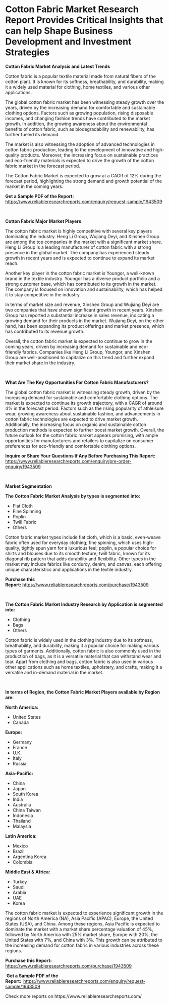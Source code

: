 <p><h1>Cotton Fabric Market Research Report Provides Critical Insights that can help Shape Business Development and Investment Strategies</h1></p><p><strong>Cotton Fabric Market Analysis and Latest Trends</strong></p>
<p><p>Cotton fabric is a popular textile material made from natural fibers of the cotton plant. It is known for its softness, breathability, and durability, making it a widely used material for clothing, home textiles, and various other applications.</p><p>The global cotton fabric market has been witnessing steady growth over the years, driven by the increasing demand for comfortable and sustainable clothing options. Factors such as growing population, rising disposable incomes, and changing fashion trends have contributed to the market growth. In addition, the growing awareness about the environmental benefits of cotton fabric, such as biodegradability and renewability, has further fueled its demand.</p><p>The market is also witnessing the adoption of advanced technologies in cotton fabric production, leading to the development of innovative and high-quality products. Moreover, the increasing focus on sustainable practices and eco-friendly materials is expected to drive the growth of the cotton fabric market in the forecast period.</p><p>The Cotton Fabric Market is expected to grow at a CAGR of 12% during the forecast period, highlighting the strong demand and growth potential of the market in the coming years.</p></p>
<p><strong>Get a Sample PDF of the Report:&nbsp;</strong> <a href="https://www.reliableresearchreports.com/enquiry/request-sample/1943509">https://www.reliableresearchreports.com/enquiry/request-sample/1943509</a></p>
<p>&nbsp;</p>
<p><strong>Cotton Fabric Major Market Players</strong></p>
<p><p>The cotton fabric market is highly competitive with several key players dominating the industry. Heng Li Group, Wujiang Deyi, and Xinshen Group are among the top companies in the market with a significant market share. Heng Li Group is a leading manufacturer of cotton fabric with a strong presence in the global market. The company has experienced steady growth in recent years and is expected to continue to expand its market reach.</p><p>Another key player in the cotton fabric market is Youngor, a well-known brand in the textile industry. Youngor has a diverse product portfolio and a strong customer base, which has contributed to its growth in the market. The company is focused on innovation and sustainability, which has helped it to stay competitive in the industry.</p><p>In terms of market size and revenue, Xinshen Group and Wujiang Deyi are two companies that have shown significant growth in recent years. Xinshen Group has reported a substantial increase in sales revenue, indicating a growing demand for their products in the market. Wujiang Deyi, on the other hand, has been expanding its product offerings and market presence, which has contributed to its revenue growth.</p><p>Overall, the cotton fabric market is expected to continue to grow in the coming years, driven by increasing demand for sustainable and eco-friendly fabrics. Companies like Heng Li Group, Youngor, and Xinshen Group are well-positioned to capitalize on this trend and further expand their market share in the industry.</p></p>
<p>&nbsp;</p>
<p><strong>What Are The Key Opportunities For Cotton Fabric Manufacturers?</strong></p>
<p><p>The global cotton fabric market is witnessing steady growth, driven by the increasing demand for sustainable and comfortable clothing options. The market is expected to continue its growth trajectory, with a CAGR of around 4% in the forecast period. Factors such as the rising popularity of athleisure wear, growing awareness about sustainable fashion, and advancements in cotton fabric technologies are expected to drive market growth. Additionally, the increasing focus on organic and sustainable cotton production methods is expected to further boost market growth. Overall, the future outlook for the cotton fabric market appears promising, with ample opportunities for manufacturers and retailers to capitalize on consumer preferences for eco-friendly and comfortable clothing options.</p></p>
<p><strong>Inquire or Share Your Questions If Any Before Purchasing This Report:</strong> <a href="https://www.reliableresearchreports.com/enquiry/pre-order-enquiry/1943509">https://www.reliableresearchreports.com/enquiry/pre-order-enquiry/1943509</a></p>
<p>&nbsp;</p>
<p><strong>Market Segmentation</strong></p>
<p><strong>The Cotton Fabric Market Analysis by types is segmented into:</strong></p>
<p><ul><li>Flat Cloth</li><li>Fine Spinning</li><li>Poplin</li><li>Twill Fabric</li><li>Others</li></ul></p>
<p><p>Cotton fabric market types include flat cloth, which is a basic, even-weave fabric often used for everyday clothing; fine spinning, which uses high-quality, tightly spun yarn for a luxurious feel; poplin, a popular choice for shirts and blouses due to its smooth texture; twill fabric, known for its diagonal rib pattern that adds durability and flexibility. Other types in the market may include fabrics like corduroy, denim, and canvas, each offering unique characteristics and applications in the textile industry.</p></p>
<p><strong>Purchase this Report:&nbsp;</strong><a href="https://www.reliableresearchreports.com/purchase/1943509">https://www.reliableresearchreports.com/purchase/1943509</a></p>
<p>&nbsp;</p>
<p><strong>The Cotton Fabric Market Industry Research by Application is segmented into:</strong></p>
<p><ul><li>Clothing</li><li>Bags</li><li>Others</li></ul></p>
<p><p>Cotton fabric is widely used in the clothing industry due to its softness, breathability, and durability, making it a popular choice for making various types of garments. Additionally, cotton fabric is also commonly used in the production of bags, as it is a versatile material that can withstand wear and tear. Apart from clothing and bags, cotton fabric is also used in various other applications such as home textiles, upholstery, and crafts, making it a versatile and in-demand material in the market.</p></p>
<p>&nbsp;</p>
<p><strong>In terms of Region, the Cotton Fabric Market Players available by Region are:</strong></p>
<p>
    <p> <strong> North America: </strong>
        <ul>
            <li>United States</li>
            <li>Canada</li>
        </ul>
        </p> 
    <p> <strong> Europe: </strong>
        <ul>
            <li>Germany</li>
            <li>France</li>
            <li>U.K.</li>
            <li>Italy</li>
            <li>Russia</li>
        </ul>
        </p> 
    <p> <strong> Asia-Pacific: </strong>
        <ul>
            <li>China</li>
            <li>Japan</li>
            <li>South Korea</li>
            <li>India</li>
            <li>Australia</li>
            <li>China Taiwan</li>
            <li>Indonesia</li>
            <li>Thailand</li>
            <li>Malaysia</li>
        </ul>
        </p> 
    <p> <strong> Latin America: </strong>
        <ul>
            <li>Mexico</li>
            <li>Brazil</li>
            <li>Argentina Korea</li>
            <li>Colombia</li>
        </ul>
        </p> 
    <p> <strong> Middle East & Africa: </strong>
        <ul>
            <li>Turkey</li>
            <li>Saudi</li>
            <li>Arabia</li>
            <li>UAE</li>
            <li>Korea</li>
        </ul>
    </p>
    </p>
<p><p>The cotton fabric market is expected to experience significant growth in the regions of North America (NA), Asia Pacific (APAC), Europe, the United States (USA), and China. Among these regions, Asia Pacific is expected to dominate the market with a market share percentage valuation of 45%, followed by North America with 25% market share, Europe with 20%, the United States with 7%, and China with 3%. This growth can be attributed to the increasing demand for cotton fabric in various industries across these regions.</p></p>
<p><strong>Purchase this Report: </strong><a href="https://www.reliableresearchreports.com/purchase/1943509">https://www.reliableresearchreports.com/purchase/1943509</a></p>
<p>&nbsp;<strong>Get a Sample PDF of the Report:&nbsp;&nbsp;</strong><a href="https://www.reliableresearchreports.com/enquiry/request-sample/1943509">https://www.reliableresearchreports.com/enquiry/request-sample/1943509</a></p>
<p><strong></strong></p>
<p>Check more reports on https://www.reliableresearchreports.com/</p>